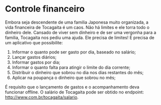 # Controle financeiro

Embora seja descendente de uma familia Japonesa muito organizada, a vida financeira de Tocagaita é um caos. Não há limites e ele torra todo o dinheiro dele. Cansado de viver sem dinheiro e de ser uma vergonha para a familia, Tocagaita nos pediu uma ajuda. Ele precisa de limites! E precisa de um aplicativo que possibilite:
1. Informar o quanto pode ser gasto por dia, baseado no salário;
1. Lançar gastos diários;
1. Informar gastos por dia;
1. Informar o quanto falta para atingir o limite do dia corrente;
1. Distribuir o dinheiro que sobrou no dia nos dias restantes do mês;
1. Aplicar na poupança o dinheiro que sobrou no mês;

É requisito que o lançamento de gastos e o acompanhamento deva funcionar offline. O salário de Tocagaita pode ser obtido no endpoint: http://www.com.br/tocagaita/salario.
